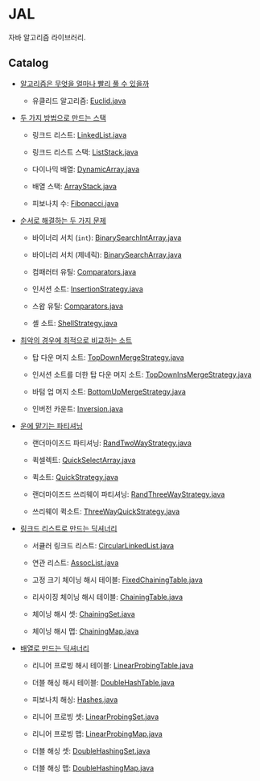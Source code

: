 # JAL

자바 알고리즘 라이브러리.

## Catalog

- [알고리즘은 무엇을 얼마나 빨리 풀 수 있을까](https://drop.rooi.dev/posts/2024/05/07/01)

  - 유클리드 알고리즘: [Euclid.java](./src/main/java/org/jal/math/Euclid.java)

- [두 가지 방법으로 만드는 스택](https://drop.rooi.dev/posts/2024/05/09/01)

  - 링크드 리스트: [LinkedList.java](./src/main/java/org/jal/collections/list/LinkedList.java)

  - 링크드 리스트 스택: [ListStack.java](./src/main/java/org/jal/collections/stack/ListStack.java)

  - 다이나믹 배열: [DynamicArray.java](./src/main/java/org/jal/collections/array/DynamicArray.java)

  - 배열 스택: [ArrayStack.java](./src/main/java/org/jal/collections/stack/ArrayStack.java)

  - 피보나치 수: [Fibonacci.java](./src/main/java/org/jal/math/Fibonacci.java)

- [순서로 해결하는 두 가지 문제](https://drop.rooi.dev/posts/2024/05/16/01)

  - 바이너리 서치 (`int`): [BinarySearchIntArray.java](./src/main/java/org/jal/search/BinarySearchIntArray.java)

  - 바이너리 서치 (제네릭): [BinarySearchArray.java](./src/main/java/org/jal/search/BinarySearchArray.java)

  - 컴패러터 유틸: [Comparators.java](./src/main/java/org/jal/util/Comparators.java)

  - 인서션 소트: [InsertionStrategy.java](./src/main/java/org/jal/sorting/strategy/arrays/InsertionStrategy.java)

  - 스왑 유틸: [Comparators.java](./src/main/java/org/jal/util/Comparators.java)

  - 셸 소트: [ShellStrategy.java](./src/main/java/org/jal/sorting/strategy/arrays/ShellStrategy.java)

- [최악의 경우에 최적으로 비교하는 소트](https://drop.rooi.dev/posts/2024/05/21/01)

  - 탑 다운 머지 소트: [TopDownMergeStrategy.java](./src/main/java/org/jal/sorting/strategy/arrays/TopDownMergeStrategy.java)

  - 인서션 소트를 더한 탑 다운 머지 소트: [TopDownInsMergeStrategy.java](./src/main/java/org/jal/sorting/strategy/arrays/TopDownInsMergeStrategy.java)

  - 바텀 업 머지 소트: [BottomUpMergeStrategy.java](./src/main/java/org/jal/sorting/strategy/arrays/BottomUpMergeStrategy.java)

  - 인버전 카운트: [Inversion.java](./src/main/java/org/jal/sorting/util/Inversion.java)

- [운에 맡기는 파티셔닝](https://drop.rooi.dev/posts/2024/06/15/01)

  - 랜더마이즈드 파티셔닝: [RandTwoWayStrategy.java](./src/main/java/org/jal/partition/RandTwoWayStrategy.java)

  - 퀵셀렉트: [QuickSelectArray.java](./src/main/java/org/jal/search/QuickSelectArray.java)

  - 퀵소트: [QuickStrategy.java](./src/main/java/org/jal/sorting/strategy/arrays/QuickStrategy.java)

  - 랜더마이즈드 쓰리웨이 파티셔닝: [RandThreeWayStrategy.java](./src/main/java/org/jal/partition/RandThreeWayStrategy.java)

  - 쓰리웨이 퀵소트: [ThreeWayQuickStrategy.java](./src/main/java/org/jal/sorting/strategy/arrays/ThreeWayQuickStrategy.java)

- [링크드 리스트로 만드는 딕셔너리](https://drop.rooi.dev/posts/2024/06/29/01/)

  - 서큘러 링크드 리스트: [CircularLinkedList.java](./src/main/java/org/jal/collections/list/CircularLinkedList.java)

  - 연관 리스트: [AssocList.java](./src/main/java/org/jal/collections/dictionary/AssocList.java)

  - 고정 크기 체이닝 해시 테이블: [FixedChainingTable.java](./src/main/java/org/jal/collections/dictionary/FixedChainingTable.java)

  - 리사이징 체이닝 해시 테이블: [ChainingTable.java](./src/main/java/org/jal/collections/dictionary/ChainingTable.java)

  - 체이닝 해시 셋: [ChainingSet.java](./src/main/java/org/jal/collections/set/ChainingSet.java)

  - 체이닝 해시 맵: [ChainingMap.java](./src/main/java/org/jal/collections/map/ChainingMap.java)

- [배열로 만드는 딕셔너리](https://drop.rooi.dev/posts/2024/07/04/01/)

  - 리니어 프로빙 해시 테이블: [LinearProbingTable.java](./src/main/java/org/jal/collections/dictionary/LinearProbingTable.java)

  - 더블 해싱 해시 테이블: [DoubleHashTable.java](./src/main/java/org/jal/collections/dictionary/DoubleHashingTable.java)

  - 피보나치 해싱: [Hashes.java](./src/main/java/org/jal/util/Hashes.java)

  - 리니어 프로빙 셋: [LinearProbingSet.java](./src/main/java/org/jal/collections/set/LinearProbingSet.java)

  - 리니어 프로빙 맵: [LinearProbingMap.java](./src/main/java/org/jal/collections/map/LinearProbingMap.java)

  - 더블 해싱 셋: [DoubleHashingSet.java](./src/main/java/org/jal/collections/set/DoubleHashingSet.java)

  - 더블 해싱 맵: [DoubleHashingMap.java](./src/main/java/org/jal/collections/map/DoubleHashingMap.java)
